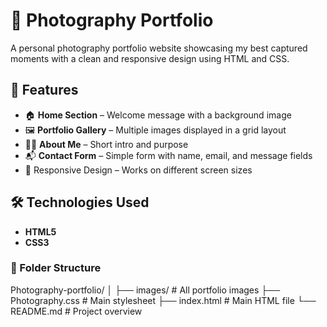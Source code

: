 # 📸 Photography Portfolio

A personal photography portfolio website showcasing my best captured moments with a clean and responsive design using HTML and CSS.

## 🌟 Features

- 🏠 **Home Section** – Welcome message with a background image
- 🖼️ **Portfolio Gallery** – Multiple images displayed in a grid layout
- 🙋‍♀️ **About Me** – Short intro and purpose
- 📬 **Contact Form** – Simple form with name, email, and message fields
- 🎨 Responsive Design – Works on different screen sizes

## 🛠️ Technologies Used

- **HTML5**  
- **CSS3**  

### 📁 Folder Structure

Photography-portfolio/
│
├── images/ # All portfolio images
├── Photography.css # Main stylesheet
├── index.html # Main HTML file
└── README.md # Project overview

